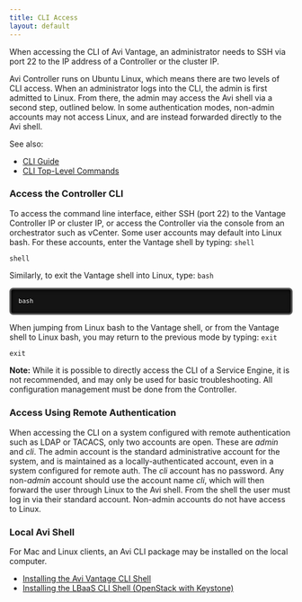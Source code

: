 ```yaml
---
title: CLI Access
layout: default
---
```

When accessing the CLI of Avi Vantage, an administrator needs to SSH via port 22 to the IP address of a Controller or the cluster IP.

Avi Controller runs on Ubuntu Linux, which means there are two levels of CLI access. When an administrator logs into the CLI, the admin is first admitted to Linux. From there, the admin may access the Avi shell via a second step, outlined below. In some authentication modes, non-admin accounts may not access Linux, and are instead forwarded directly to the Avi shell.

See also:

* <a href="/docs/cli-guide/">CLI Guide</a>
* <a href="/docs/cli-guide/cli-top-level-commands/">CLI Top-Level Commands</a>

### Access the Controller CLI

To access the command line interface, either SSH (port 22) to the Vantage Controller IP or cluster IP, or access the Controller via the console from an orchestrator such as vCenter. Some user accounts may default into Linux bash. For these accounts, enter the Vantage shell by typing: <code>shell</code>
<pre class="command-line language-bash" data-prompt="username@avi:~$"><code class=" language-bash">shell</code></pre>

Similarly, to exit the Vantage shell into Linux, type: <code>bash</code>

<pre class="command-line language-bash" data-prompt=":&nbsp;>" style="box-sizing: border-box; overflow: auto; font-family: Consolas, Monaco, 'Andale Mono', 'Ubuntu Mono', monospace; font-size: 13px; display: block; padding: 1em; margin: 0.5em 0px; line-height: 1.5; word-break: normal; word-wrap: normal; color: white; border: 0.3em solid #545454; border-radius: 0.5em; direction: ltr; text-align: left; text-shadow: black 0px -0.1em 0.2em; white-space: pre; word-spacing: 0px; tab-size: 4; box-shadow: black 1px 1px 0.5em inset; font-style: normal; font-variant-ligatures: normal; font-variant-caps: normal; font-weight: normal; letter-spacing: normal; orphans: 2; text-indent: 0px; text-transform: none; widows: 2; -webkit-text-stroke-width: 0px; background: #141414;"><code class=" language-bash">bash</code></pre>

When jumping from Linux bash to the Vantage shell, or from the Vantage shell to Linux bash, you may return to the previous mode by typing: <code>exit</code>

<pre class="command-line language-bash" data-prompt="username@avi:~$"><code class=" language-bash">exit</code></pre> 
**Note:** While it is possible to directly access the CLI of a Service Engine, it is not recommended, and may only be used for basic troubleshooting. All configuration management must be done from the Controller.

### Access Using Remote Authentication

When accessing the CLI on a system configured with remote authentication such as LDAP or TACACS, only two accounts are open. These are *admin* and *cli*. The admin account is the standard administrative account for the system, and is maintained as a locally-authenticated account, even in a system configured for remote auth. The *cli* account has no password. Any non-*admin* account should use the account name *cli*, which will then forward the user through Linux to the Avi shell. From the shell the user must log in via their standard account. Non-admin accounts do not have access to Linux.

### Local Avi Shell

For Mac and Linux clients, an Avi CLI package may be installed on the local computer.

* <a href="/cli-installing-the-cli-shell/">Installing the Avi Vantage CLI Shell</a>
* <a href="/installing-the-lbaas-driver-cli-shell-openstack/">Installing the LBaaS CLI Shell (OpenStack with Keystone)</a>
